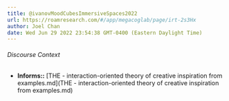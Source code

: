 ```yaml
---
title: @ivanovMoodCubesImmersiveSpaces2022
url: https://roamresearch.com/#/app/megacoglab/page/irt-2s3Hx
author: Joel Chan
date: Wed Jun 29 2022 23:54:38 GMT-0400 (Eastern Daylight Time)
---
```




###### Discourse Context

- **Informs::** [THE - interaction-oriented theory of creative inspiration from examples.md](THE - interaction-oriented theory of creative inspiration from examples.md)

